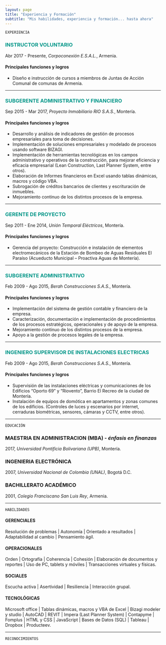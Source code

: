 ```yaml
---
layout: page
title: "Experiencia y Formación"
subtitle: "Mis habilidades, experiencia y formación... hasta ahora"
---
```



`EXPERIENCIA`

### <span style="color: #009688">INSTRUCTOR VOLUNTARIO</span>
Abr 2017 - Presente, *Corpoconexión E.S.A.L.*, Armenia.

#### Principales funciones y logros
- Diseño e instrucción de cursos a miembros de Juntas de Acción Comunal de comunas de Armenia.

***

### <span style="color: #009688">SUBGERENTE ADMINISTRATIVO Y FINANCIERO</span>
Sep 2015 - Mar 2017, *Proyecto Inmobiliario RIO S.A.S.*, Montería.

#### Principales funciones y logros
- Desarrollo y análisis de indicadores de gestión de procesos empresariales para toma de decisiones.
- Implementación de soluciones empresariales y modelado de procesos usando software BIZAGI.
- Implementación de herramientas tecnológicas en los campos administrativo y operativos de la construcción, para mejorar eficiencia y eficacia empresarial (Lean Construction, Last Planner System, entre otros).
- Elaboración de Informes financieros en Excel usando tablas dinámicas, macros y código VBA.
- Subrogación de créditos bancarios de clientes y escrituración de inmuebles.
- Mejoramiento continuo de los distintos procesos de la empresa.

***

### <span style="color: #009688">GERENTE DE PROYECTO</span>
Sep 2011 - Ene 2014, *Unión Temporal Eléctricos*, Montería.

#### Principales funciones y logros
- Gerencia del proyecto: Construcción e instalación de elementos electromecánicos de la Estación de Bombeo de Aguas Residuales El Paraíso (Acueducto Municipal – Proactiva Aguas de Montería).

***

### <span style="color: #009688">SUBGERENTE ADMINISTRATIVO</span>
Feb 2009 - Ago 2015, *Berah Construcciones S.A.S.*, Montería.

#### Principales funciones y logros
- Implementación del sistema de gestión contable y financiero de la empresa.
- Caracterización, documentación e implementación de procedimientos de los procesos estratégicos, operacionales y de apoyo de la empresa.
- Mejoramiento continuo de los distintos procesos de la empresa.
- Apoyo a la gestión de procesos legales de la empresa.

***

### <span style="color: #009688">INGENIERO SUPERVISOR DE INSTALACIONES ELECTRICAS</span>
Feb 2009 - Ago 2015, *Berah Construcciones S.A.S.*, Montería.

#### Principales funciones y logros
- Supervisión de las instalaciones eléctricas y comunicaciones de los Edificios “Oporto 69” y “Riovento”, Barrio El Recreo de la ciudad de Montería.
- Instalación de equipos de domótica en apartamentos y zonas comunes de los edificios. (Controles de luces y escenarios por internet, cerraduras biométricas, sensores, cámaras y CCTV, entre otros).

***

`EDUCACIÓN`

### MAESTRIA EN ADMINISTRACION (MBA) - *énfasis en finanzas*
2017, *Universidad Pontificia Bolivariana (UPB)*, Montería.

### INGENIERIA ELECTRÓNICA
2007, *Universidad Nacional de Colombia (UNAL)*, Bogotá D.C.

### BACHILLERATO ACADÉMICO
2001, *Colegio Franciscano San Luis Rey*, Armenia.

***

`HABILIDADES`

#### GERENCIALES
Resolución de problemas | Autonomía | Orientado a resultados | Adaptabilidad al cambio | Pensamiento ágil.

#### OPERACIONALES
Orden | Ortografía | Coherencia | Cohesión | Elaboración de documentos y reportes | Uso de PC, tablets y móviles | Transacciones virtuales y físicas. 

#### SOCIALES
Escucha activa | Asertividad | Resiliencia | Interacción grupal.

#### TECNOLÓGICAS
Microsoft office | Tablas dinámicas, macros y VBA de Excel | Bizagi modeler y studio | AutoCAD | REVIT | Impera (Last Planner System) | Contapyme | Fomplus | HTML y CSS | JavaScript | Bases de Datos (SQL) | Tableau | Dropbox | Producteev.

***

`RECONOCIMIENTOS`


